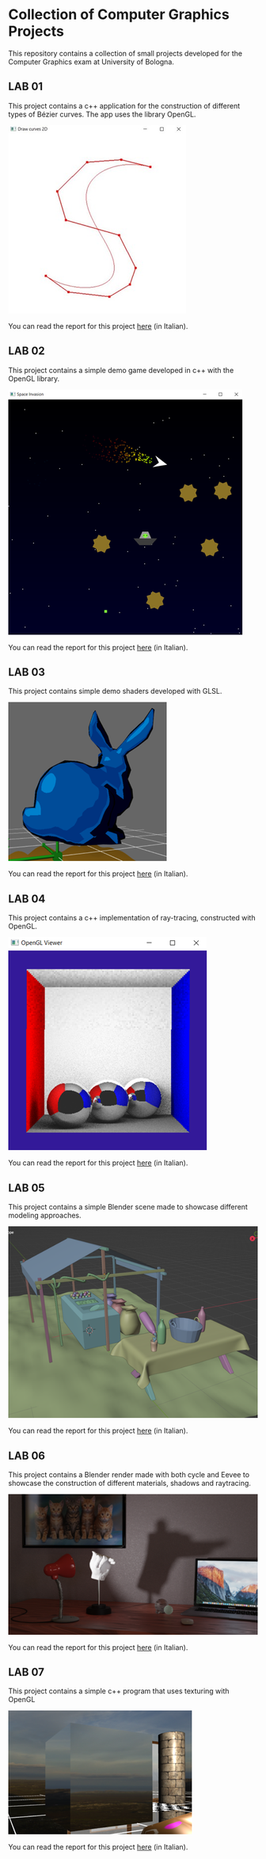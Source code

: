 # Collection of Computer Graphics Projects
This repository contains a collection of small projects developed for the Computer Graphics exam at University of Bologna.

## LAB 01
This project contains a c++ application for the construction of different types of Bézier curves. The app uses the library OpenGL.

![example](LAB_01/example.jpg)

You can read the report for this project [here](LAB_01/LAB_01_report_MG.pdf) (in Italian).
## LAB 02
This project contains a simple demo game developed in c++ with the OpenGL library.

![example](LAB_02/example.png)

You can read the report for this project [here](LAB_02/LAB_02_report_MG.pdf) (in Italian).
## LAB 03
This project contains simple demo shaders developed with GLSL.

![example](LAB_03/example.png)

You can read the report for this project [here](LAB_03/LAB_03_report_MG.pdf) (in Italian).

## LAB 04
This project contains a c++ implementation of ray-tracing, constructed with OpenGL.

![example](LAB_04/example.png)

You can read the report for this project [here](LAB_03/LAB_03_report_MG.pdf) (in Italian).
## LAB 05
This project contains a simple Blender scene made to showcase different modeling approaches.

![example](LAB_05/example.png)

You can read the report for this project [here](LAB_03/LAB_03_report_MG.pdf) (in Italian).

## LAB 06
This project contains a Blender render made with both cycle and Eevee to showcase the construction of different materials, shadows and raytracing.

![example](LAB_06/rendered_cycles.png)

You can read the report for this project [here](LAB_01/LAB_01_report_MG.pdf) (in Italian).
## LAB 07
This project contains a  simple c++ program that uses texturing with OpenGL

![example](LAB_07/example.png)

You can read the report for this project [here](LAB_01/LAB_01_report_MG.pdf) (in Italian).
